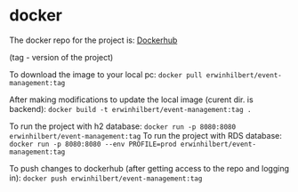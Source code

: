 # docker

The docker repo for the project is: [Dockerhub](https://hub.docker.com/repository/docker/erwinhilbert/event-management)

(tag - version of the project)

To download the image to your local pc: `docker pull erwinhilbert/event-management:tag`

After making modifications to update the local image (curent dir. is backend): `docker build -t erwinhilbert/event-management:tag .`

To run the project with h2 database: `docker run -p 8080:8080 erwinhilbert/event-management:tag`
To run the project with RDS database: `docker run -p 8080:8080 --env PROFILE=prod erwinhilbert/event-management:tag`

To push changes to dockerhub (after getting access to the repo and logging in): `docker push erwinhilbert/event-management:tag`
